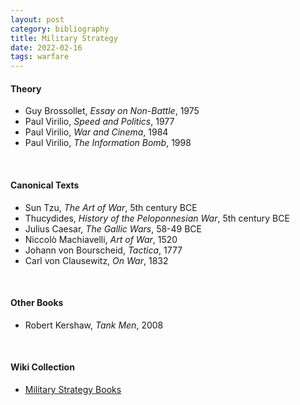 ```yaml
---
layout: post
category: bibliography
title: Military Strategy
date: 2022-02-16
tags: warfare
---
```


#### Theory

* Guy Brossollet, *Essay on Non-Battle*, 1975
* Paul Virilio, *Speed and Politics*, 1977
* Paul Virilio, *War and Cinema*, 1984
* Paul Virilio, *The Information Bomb*, 1998

<br>


#### Canonical Texts

* Sun Tzu, *The Art of War*, 5th century BCE
* Thucydides, *History of the Peloponnesian War*, 5th century BCE
* Julius Caesar, *The Gallic Wars*, 58-49 BCE
* Niccolò Machiavelli, *Art of War*, 1520
* Johann von Bourscheid, *Tactica*, 1777
* Carl von Clausewitz, *On War*, 1832

<br>


#### Other Books

* Robert Kershaw, *Tank Men*, 2008

<br>


#### Wiki Collection

* [Military Strategy Books](https://en.wikipedia.org/wiki/Category:Military_strategy_books)

